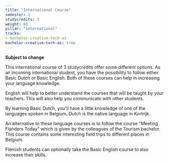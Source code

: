 ```yaml
---
title: "International Course"
semester: 1
studycredits: 3
weight: 60
pillar: "international"
tracks:
- bachelor-creative-tech-ai
bachelor-creative-tech-ai: true
---
```


**Subject to change**

This international course of 3 studycredits offer some different options.
As an incoming international student, you have the possibility to follow either Basic Dutch or Basic English. Both of these courses can help in increasing your language knowledge.

English will help to better understand the courses that will be taught by your teachers. This will also help you communicate with other students.

By learning Basic Dutch, you'll have a little knowledge of one of the languages spoken in Belgium. Dutch is the native language in Kortrijk.

An alternative to these language courses is to follow the course "Meeting Flanders Today" which is given by the colleagues of the Tourism bachelor.
This course contains some interesting field trips to different places in Belgium.

Flemish students can optionally take the Basic English course to also increase their skills.

